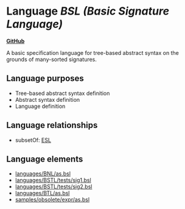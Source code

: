 # Language _BSL (Basic Signature Language)_
**[GitHub](https://github.com/softlang/yas/blob/master/languages/BSL)**

A basic specification language for tree-based abstract syntax on the grounds of many-sorted signatures.

## Language purposes
* Tree-based abstract syntax definition
* Abstract syntax definition
* Language definition

## Language relationships
* subsetOf: [ESL](http://softlang.github.io/yas/languages/ESL.html)

## Language elements
* [languages/BNL/as.bsl](../../docs/files/languages-BNL-as.bsl.md)
* [languages/BSTL/tests/sig1.bsl](../../docs/files/languages-BSTL-tests-sig1.bsl.md)
* [languages/BSTL/tests/sig2.bsl](../../docs/files/languages-BSTL-tests-sig2.bsl.md)
* [languages/BTL/as.bsl](../../docs/files/languages-BTL-as.bsl.md)
* [samples/obsolete/expr/as.bsl](../../docs/files/samples-obsolete-expr-as.bsl.md)
